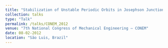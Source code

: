 ```yaml
---
title: "Stabilization of Unstable Periodic Orbits in Josephson Junctions"
collection: talks
type: "Talk"
permalink: /talks/CONEM_2012
venue: "7th National Congress of Mechanical Engineering – CONEM"
date: 08-02-2012
location: "São Luis, Brazil"
---
```

